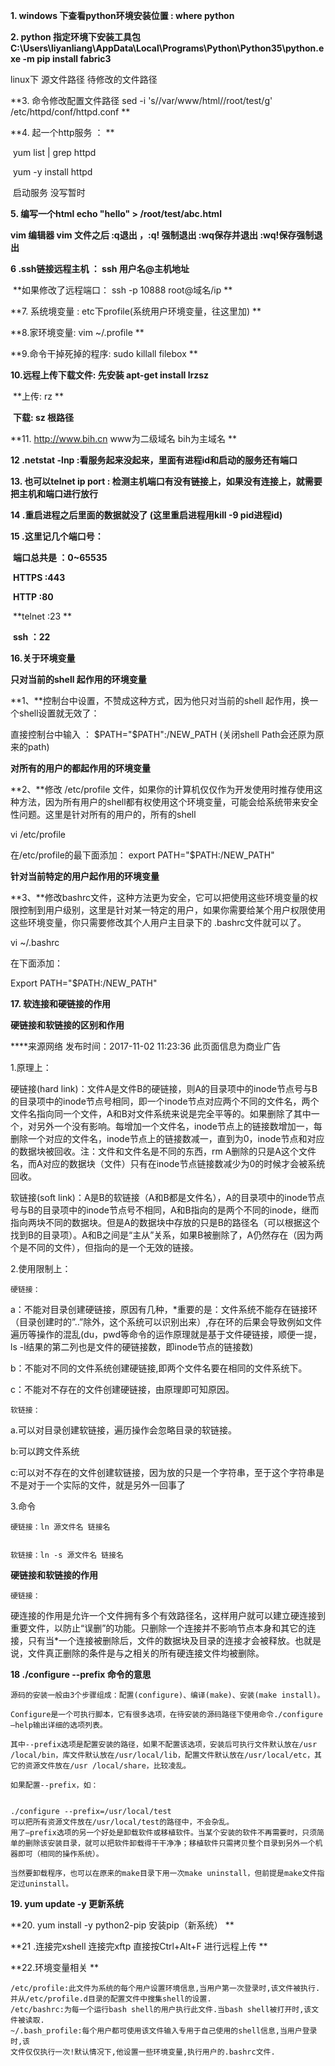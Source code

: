 **1.  windows 下查看python环境安装位置 : where python**

**2.  python 指定环境下安装工具包 C:\Users\liyanliang\AppData\Local\Programs\Python\Python35\python.exe -m pip install fabric3**

linux下			      		             源文件路径        待修改的文件路径

**3. 命令修改配置文件路径  sed -i 's/\/var\/www\/html/\/root\/test/g' /etc/httpd/conf/httpd.conf  **

**4. 起一个http服务 ：  **

​		yum list | grep httpd

​		yum -y install httpd

​		启动服务 没写暂时

**5. 编写一个html  echo  "hello" > /root/test/abc.html**

**vim 编辑器  vim  文件之后 :q退出  ，:q! 强制退出  :wq保存并退出 :wq!保存强制退出**

 **6 .ssh链接远程主机 ： ssh  用户名@主机地址**

​     **如果修改了远程端口： ssh -p 10888 root@域名/ip **

**7. 系统境变量 : etc下profile(系统用户环境变量，往这里加) **

**8.家环境变量: vim ~/.profile **

**9.命令干掉死掉的程序: sudo killall filebox ** 

**10.远程上传下载文件: 先安装 apt-get install  lrzsz**

​			**上传: rz **

​			**下载: sz 根路径**

**11. http://www.bih.cn  www为二级域名 bih为主域名 **

**12 .netstat -lnp :看服务起来没起来，里面有进程id和启动的服务还有端口**

**13. 也可以telnet ip port : 检测主机端口有没有链接上，如果没有连接上，就需要把主机和端口进行放行**				

**14 .重启进程之后里面的数据就没了 (这里重启进程用kill -9  pid进程id)**

**15 .这里记几个端口号：**

​	**端口总共是 ：0~65535**

​			       **HTTPS :443**

​				**HTTP :80**

​				**telnet :23 **

​				**ssh ：22**

**16.关于环境变量**

**只对当前的shell 起作用的环境变量**

**1、**控制台中设置，不赞成这种方式，因为他只对当前的shell 起作用，换一个shell设置就无效了：

直接控制台中输入 ： $PATH="$PATH":/NEW_PATH  (关闭shell Path会还原为原来的path)

**对所有的用户的都起作用的环境变量**

**2、**修改 /etc/profile 文件，如果你的计算机仅仅作为开发使用时推存使用这种方法，因为所有用户的shell都有权使用这个环境变量，可能会给系统带来安全性问题。这里是针对所有的用户的，所有的shell

vi /etc/profile

在/etc/profile的最下面添加：  export  PATH="$PATH:/NEW_PATH"

**针对当前特定的用户起作用的环境变量**

**3、**修改bashrc文件，这种方法更为安全，它可以把使用这些环境变量的权限控制到用户级别，这里是针对某一特定的用户，如果你需要给某个用户权限使用这些环境变量，你只需要修改其个人用户主目录下的 .bashrc文件就可以了。

vi ~/.bashrc

在下面添加：

Export  PATH="$PATH:/NEW_PATH"



**17. 软连接和硬链接的作用**

**硬链接和软链接的区别和作用**

****来源网络 发布时间：2017-11-02 11:23:36 此页面信息为商业广告

1.原理上：

硬链接(hard link)：文件A是文件B的硬链接，则A的目录项中的inode节点号与B的目录项中的inode节点号相同，即一个inode节点对应两个不同的文件名，两个文件名指向同一个文件，A和B对文件系统来说是完全平等的。如果删除了其中一个，对另外一个没有影响。每增加一个文件名，inode节点上的链接数增加一，每删除一个对应的文件名，inode节点上的链接数减一，直到为0，inode节点和对应的数据块被回收。注：文件和文件名是不同的东西，rm A删除的只是A这个文件名，而A对应的数据块（文件）只有在inode节点链接数减少为0的时候才会被系统回收。

软链接(soft link)：A是B的软链接（A和B都是文件名），A的目录项中的inode节点号与B的目录项中的inode节点号不相同，A和B指向的是两个不同的inode，继而指向两块不同的数据块。但是A的数据块中存放的只是B的路径名（可以根据这个找到B的目录项）。A和B之间是“主从”关系，如果B被删除了，A仍然存在（因为两个是不同的文件），但指向的是一个无效的链接。

2.使用限制上：

```
硬链接：
```

a：不能对目录创建硬链接，原因有几种，*重要的是：文件系统不能存在链接环（目录创建时的”..”除外，这个系统可以识别出来）,存在环的后果会导致例如文件遍历等操作的混乱(du，pwd等命令的运作原理就是基于文件硬链接，顺便一提，ls -l结果的第二列也是文件的硬链接数，即inode节点的链接数)

b：不能对不同的文件系统创建硬链接,即两个文件名要在相同的文件系统下。

c：不能对不存在的文件创建硬链接，由原理即可知原因。

```
软链接：
```

a.可以对目录创建软链接，遍历操作会忽略目录的软链接。

b:可以跨文件系统

c:可以对不存在的文件创建软链接，因为放的只是一个字符串，至于这个字符串是不是对于一个实际的文件，就是另外一回事了

3.命令

```
硬链接：ln 源文件名 链接名
```

```

```

```
软链接：ln -s 源文件名 链接名
```

**硬链接和软链接的作用**

```
硬链接：
```

硬连接的作用是允许一个文件拥有多个有效路径名，这样用户就可以建立硬连接到重要文件，以防止“误删”的功能。只删除一个连接并不影响节点本身和其它的连接，只有当*一个连接被删除后，文件的数据块及目录的连接才会被释放。也就是说，文件真正删除的条件是与之相关的所有硬连接文件均被删除。





**18 ./configure --prefix 命令的意思**



```
源码的安装一般由3个步骤组成：配置(configure)、编译(make)、安装(make install)。

Configure是一个可执行脚本，它有很多选项，在待安装的源码路径下使用命令./configure –help输出详细的选项列表。

其中--prefix选项是配置安装的路径，如果不配置该选项，安装后可执行文件默认放在/usr /local/bin，库文件默认放在/usr/local/lib，配置文件默认放在/usr/local/etc，其它的资源文件放在/usr /local/share，比较凌乱。

如果配置--prefix，如：


./configure --prefix=/usr/local/test
可以把所有资源文件放在/usr/local/test的路径中，不会杂乱。
用了—prefix选项的另一个好处是卸载软件或移植软件。当某个安装的软件不再需要时，只须简单的删除该安装目录，就可以把软件卸载得干干净净；移植软件只需拷贝整个目录到另外一个机器即可（相同的操作系统）。

当然要卸载程序，也可以在原来的make目录下用一次make uninstall，但前提是make文件指定过uninstall。
```



**19. yum update -y  更新系统**



**20. yum  install  -y python2-pip  安装pip（新系统） **



**21 .连接完xshell 连接完xftp 直接按Ctrl+Alt+F  进行远程上传  **



**22.环境变量相关 **

```
/etc/profile:此文件为系统的每个用户设置环境信息,当用户第一次登录时,该文件被执行.
并从/etc/profile.d目录的配置文件中搜集shell的设置.
/etc/bashrc:为每一个运行bash shell的用户执行此文件.当bash shell被打开时,该文件被读取.
~/.bash_profile:每个用户都可使用该文件输入专用于自己使用的shell信息,当用户登录时,该
文件仅仅执行一次!默认情况下,他设置一些环境变量,执行用户的.bashrc文件.
```

